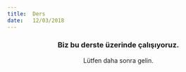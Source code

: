 ```yaml
---
title:  Ders
date:   12/03/2018
---
```


### <center>Biz bu derste üzerinde çalışıyoruz.</center>
<center>Lütfen daha sonra gelin.</center>